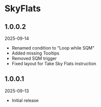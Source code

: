 ﻿# SkyFlats

## 1.0.0.2
2025-09-14
- Renamed condition to "Loop while SQM"
- Added missing Tooltips
- Removed SQM trigger
- Fixed layout for Take Sky Flats instruction

## 1.0.0.1
2025-09-13
- Initial release